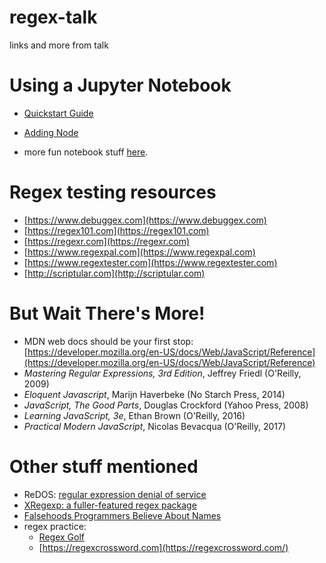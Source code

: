 # regex-talk
links and more from talk

# Using a Jupyter Notebook
* [Quickstart Guide](http://jupyter.readthedocs.io/en/latest/content-quickstart.html)
* [Adding Node](https://github.com/notablemind/jupyter-nodejs)


* more fun notebook stuff [here](https://ibm-watson-data-lab.github.io/notebooks-for-developers).

# Regex testing resources
* [https://www.debuggex.com](https://www.debuggex.com)
* [https://regex101.com](https://regex101.com)
* [https://regexr.com](https://regexr.com)
* [https://www.regexpal.com](https://www.regexpal.com)
* [https://www.regextester.com](https://www.regextester.com)
* [http://scriptular.com](http://scriptular.com)


# But Wait There's More!

* MDN web docs should be your first stop: [https://developer.mozilla.org/en-US/docs/Web/JavaScript/Reference](https://developer.mozilla.org/en-US/docs/Web/JavaScript/Reference)
*  *Mastering Regular Expressions, 3rd Edition*, Jeffrey Friedl (O'Reilly, 2009)
*  *Eloquent Javascript*, Marijn Haverbeke (No Starch Press, 2014)
*  *JavaScript, The Good Parts*, Douglas Crockford (Yahoo Press, 2008)
*  *Learning JavaScript, 3e*, Ethan Brown (O'Reilly, 2016)
*  *Practical Modern JavaScript*, Nicolas Bevacqua (O'Reilly, 2017)

# Other stuff mentioned

* ReDOS: [regular expression denial of service](https://www.owasp.org/index.php/Regular_expression_Denial_of_Service_-_ReDoS)
* [XRegexp: a fuller-featured regex package](https://www.npmjs.com/package/xregexp)
* [Falsehoods Programmers Believe About Names](https://www.kalzumeus.com/2010/06/17/falsehoods-programmers-believe-about-names/)
* regex practice: 
	* 	[Regex Golf](https://alf.nu/RegexGolf)
	*  [https://regexcrossword.com](https://regexcrossword.com/)


